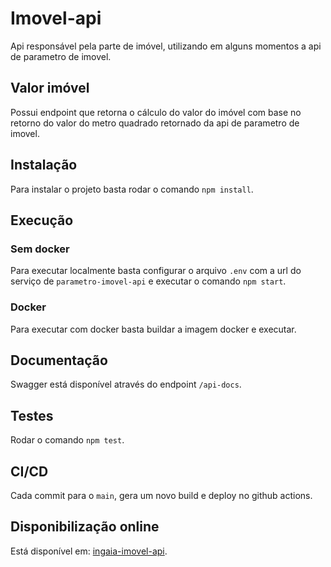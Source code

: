 # Imovel-api

Api responsável pela parte de imóvel, utilizando em alguns momentos a api de parametro de imovel.

## Valor imóvel

Possui endpoint que retorna o cálculo do valor do imóvel com base no retorno do valor do metro quadrado retornado da api de parametro de imovel.

## Instalação

Para instalar o projeto basta rodar o comando `npm install`.

## Execução

### Sem docker

Para executar localmente basta configurar o arquivo `.env` com a url do serviço de `parametro-imovel-api` e executar o comando `npm start`.

### Docker

Para executar com docker basta buildar a imagem docker e executar.

## Documentação

Swagger está disponível através do endpoint `/api-docs`.

## Testes

Rodar o comando `npm test`.

## CI/CD

Cada commit para o `main`, gera um novo build e deploy no github actions.

## Disponibilização online

Está disponível em: [ingaia-imovel-api](https://ingaia-imovel-api.herokuapp.com).
